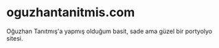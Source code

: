 # oguzhantanitmis.com
Oğuzhan Tanıtmış'a yapmış olduğum basit, sade ama güzel bir portyolyo sitesi.
